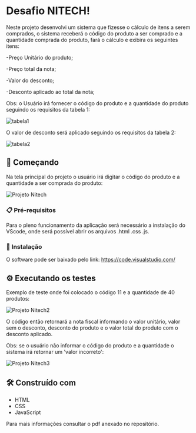 # Desafio NITECH!

Neste projeto desenvolvi um sistema que fizesse o cálculo de itens a serem comprados, o sistema receberá o código do produto a ser comprado e a quantidade comprada do produto, fará o cálculo e exibira os seguintes itens:

-Preço Unitário do produto;

-Preço total da nota;

-Valor do desconto;

-Desconto aplicado ao total da nota;

Obs: o Usuário irá fornecer o código do produto e a quantidade do produto seguindo os requisitos da tabela 1:

![tabela1](https://user-images.githubusercontent.com/92325360/139162252-80894448-5f1a-4d17-9cb1-3e9ccb02cc89.JPG)

O valor de desconto será aplicado seguindo os requisitos da tabela 2:

![tabela2](https://user-images.githubusercontent.com/92325360/139162442-4bd534dc-d526-4c8f-b1a0-e7baa641e5fa.JPG)


## 🚀 Começando

Na tela principal do projeto o usuário irá digitar o código do produto e a quantidade a ser comprada do produto:

![Projeto Nitech](https://user-images.githubusercontent.com/92325360/139162771-ea75f37a-972a-447a-a4f0-1452a8d85019.JPG)

### 📋 Pré-requisitos

Para o pleno funcionamento da aplicação será necessário a instalação do VScode, onde será possível abrir os arquivos .html .css .js.

### 🔧 Instalação

O software pode ser baixado pelo link: https://code.visualstudio.com/

## ⚙️ Executando os testes

Exemplo de teste onde foi colocado o código 11 e a quantidade de 40 produtos:

![Projeto Nitech2](https://user-images.githubusercontent.com/92325360/139163269-cbd885e4-b019-4604-a07c-5140cbad0cbc.JPG)

O código então retornará a nota fiscal informando o valor unitário, valor sem o desconto, desconto do produto e o valor total do produto com o desconto aplicado.

Obs: se o usuário não informar o código do produto e a quantidade o sistema irá retornar um 'valor incorreto':

![Projeto Nitech3](https://user-images.githubusercontent.com/92325360/139163857-06f37528-bf57-4a14-a527-e5154ca829fa.JPG)

## 🛠️ Construído com

* HTML
* CSS
* JavaScript

Para mais informações consultar o pdf anexado no repositório.  






